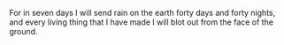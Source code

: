 For in seven days I will send rain on the earth forty days and forty nights, and every living thing that I have made I will blot out from the face of the ground.
